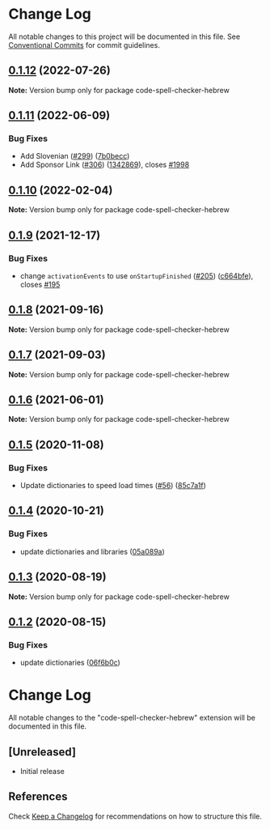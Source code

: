 # Change Log

All notable changes to this project will be documented in this file.
See [Conventional Commits](https://conventionalcommits.org) for commit guidelines.

## [0.1.12](https://github.com/streetsidesoftware/vscode-cspell-dict-extensions/compare/code-spell-checker-hebrew@0.1.11...code-spell-checker-hebrew@0.1.12) (2022-07-26)

**Note:** Version bump only for package code-spell-checker-hebrew





## [0.1.11](https://github.com/streetsidesoftware/vscode-cspell-dict-extensions/compare/code-spell-checker-hebrew@0.1.10...code-spell-checker-hebrew@0.1.11) (2022-06-09)


### Bug Fixes

* Add Slovenian ([#299](https://github.com/streetsidesoftware/vscode-cspell-dict-extensions/issues/299)) ([7b0becc](https://github.com/streetsidesoftware/vscode-cspell-dict-extensions/commit/7b0becc910e11e674ad32be812aa5e138b005219))
* Add Sponsor Link ([#306](https://github.com/streetsidesoftware/vscode-cspell-dict-extensions/issues/306)) ([1342869](https://github.com/streetsidesoftware/vscode-cspell-dict-extensions/commit/13428699ee20f6b6a597dd2638d5633f2a53c9cf)), closes [#1998](https://github.com/streetsidesoftware/vscode-cspell-dict-extensions/issues/1998)





## [0.1.10](https://github.com/streetsidesoftware/vscode-cspell-dict-extensions/compare/code-spell-checker-hebrew@0.1.9...code-spell-checker-hebrew@0.1.10) (2022-02-04)

**Note:** Version bump only for package code-spell-checker-hebrew





## [0.1.9](https://github.com/streetsidesoftware/vscode-cspell-dict-extensions/compare/code-spell-checker-hebrew@0.1.8...code-spell-checker-hebrew@0.1.9) (2021-12-17)


### Bug Fixes

* change `activationEvents` to use `onStartupFinished` ([#205](https://github.com/streetsidesoftware/vscode-cspell-dict-extensions/issues/205)) ([c664bfe](https://github.com/streetsidesoftware/vscode-cspell-dict-extensions/commit/c664bfe88497c9eaf82aa5549734d99db9194001)), closes [#195](https://github.com/streetsidesoftware/vscode-cspell-dict-extensions/issues/195)





## [0.1.8](https://github.com/streetsidesoftware/vscode-cspell-dict-extensions/compare/code-spell-checker-hebrew@0.1.7...code-spell-checker-hebrew@0.1.8) (2021-09-16)

**Note:** Version bump only for package code-spell-checker-hebrew





## [0.1.7](https://github.com/streetsidesoftware/vscode-cspell-dict-extensions/compare/code-spell-checker-hebrew@0.1.6...code-spell-checker-hebrew@0.1.7) (2021-09-03)

**Note:** Version bump only for package code-spell-checker-hebrew





## [0.1.6](https://github.com/streetsidesoftware/vscode-cspell-dict-extensions/compare/code-spell-checker-hebrew@0.1.5...code-spell-checker-hebrew@0.1.6) (2021-06-01)

**Note:** Version bump only for package code-spell-checker-hebrew





## [0.1.5](https://github.com/streetsidesoftware/vscode-cspell-dict-extensions/compare/code-spell-checker-hebrew@0.1.4...code-spell-checker-hebrew@0.1.5) (2020-11-08)


### Bug Fixes

* Update dictionaries to speed load times ([#56](https://github.com/streetsidesoftware/vscode-cspell-dict-extensions/issues/56)) ([85c7a1f](https://github.com/streetsidesoftware/vscode-cspell-dict-extensions/commit/85c7a1f3363945594f6d86dbb7dae7f4c95a76e7))





## [0.1.4](https://github.com/streetsidesoftware/vscode-cspell-dict-extensions/compare/code-spell-checker-hebrew@0.1.3...code-spell-checker-hebrew@0.1.4) (2020-10-21)


### Bug Fixes

* update dictionaries and libraries ([05a089a](https://github.com/streetsidesoftware/vscode-cspell-dict-extensions/commit/05a089add3e0e3606ac1604df1539adfb272461f))





## [0.1.3](https://github.com/streetsidesoftware/vscode-cspell-dict-extensions/compare/code-spell-checker-hebrew@0.1.2...code-spell-checker-hebrew@0.1.3) (2020-08-19)

**Note:** Version bump only for package code-spell-checker-hebrew





## [0.1.2](https://github.com/streetsidesoftware/vscode-cspell-dict-extensions/compare/code-spell-checker-hebrew@0.1.1...code-spell-checker-hebrew@0.1.2) (2020-08-15)


### Bug Fixes

* update dictionaries ([06f6b0c](https://github.com/streetsidesoftware/vscode-cspell-dict-extensions/commit/06f6b0cd9c011d55de841aa75591422a18d8a8f6))





# Change Log
All notable changes to the "code-spell-checker-hebrew" extension will be documented in this file.

## [Unreleased]
- Initial release

## References
Check [Keep a Changelog](http://keepachangelog.com/) for recommendations on how to structure this file.
